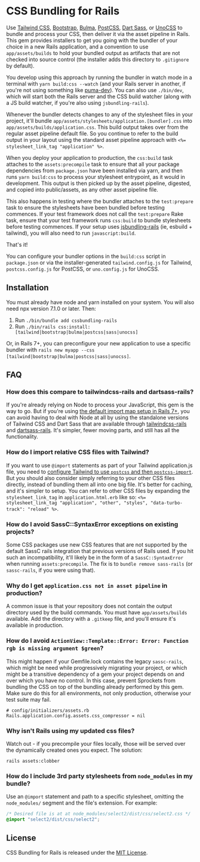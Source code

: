 # CSS Bundling for Rails

Use [Tailwind CSS](https://tailwindcss.com), [Bootstrap](https://getbootstrap.com/), [Bulma](https://bulma.io/), [PostCSS](https://postcss.org), [Dart Sass](https://sass-lang.com/), or [UnoCSS](https://unocss.dev/) to bundle and process your CSS, then deliver it via the asset pipeline in Rails. This gem provides installers to get you going with the bundler of your choice in a new Rails application, and a convention to use `app/assets/builds` to hold your bundled output as artifacts that are not checked into source control (the installer adds this directory to `.gitignore` by default).

You develop using this approach by running the bundler in watch mode in a terminal with `yarn build:css --watch` (and your Rails server in another, if you're not using something like [puma-dev](https://github.com/puma/puma-dev)). You can also use `./bin/dev`, which will start both the Rails server and the CSS build watcher (along with a JS build watcher, if you're also using `jsbundling-rails`).

Whenever the bundler detects changes to any of the stylesheet files in your project, it'll bundle `app/assets/stylesheets/application.[bundler].css` into `app/assets/builds/application.css`. This build output takes over from the regular asset pipeline default file. So you continue to refer to the build output in your layout using the standard asset pipeline approach with `<%= stylesheet_link_tag "application" %>`.

When you deploy your application to production, the `css:build` task attaches to the `assets:precompile` task to ensure that all your package dependencies from `package.json` have been installed via yarn, and then runs `yarn build:css` to process your stylesheet entrypoint, as it would in development. This output is then picked up by the asset pipeline, digested, and copied into public/assets, as any other asset pipeline file.

This also happens in testing where the bundler attaches to the `test:prepare` task to ensure the stylesheets have been bundled before testing commences. If your test framework does not call the `test:prepare` Rake task, ensure that your test framework runs `css:build` to bundle stylesheets before testing commences. If your setup uses [jsbundling-rails](https://github.com/rails/jsbundling-rails) (ie, esbuild + tailwind), you will also need to run `javascript:build`.

That's it!

You can configure your bundler options in the `build:css` script in `package.json` or via the installer-generated `tailwind.config.js` for Tailwind, `postcss.config.js` for PostCSS, or `uno.config.js` for UnoCSS.


## Installation

You must already have node and yarn installed on your system. You will also need npx version 7.1.0 or later. Then:

1. Run `./bin/bundle add cssbundling-rails`
2. Run `./bin/rails css:install:[tailwind|bootstrap|bulma|postcss|sass|unocss]`

Or, in Rails 7+, you can preconfigure your new application to use a specific bundler with `rails new myapp --css [tailwind|bootstrap|bulma|postcss|sass|unocss]`.


## FAQ

### How does this compare to tailwindcss-rails and dartsass-rails?

If you're already relying on Node to process your JavaScript, this gem is the way to go. But if you're using [the default import map setup in Rails 7+](https://github.com/rails/importmap-rails/), you can avoid having to deal with Node at all by using the standalone versions of Tailwind CSS and Dart Sass that are available through [tailwindcss-rails](https://github.com/rails/tailwindcss-rails/) and [dartsass-rails](https://github.com/rails/dartsass-rails/). It's simpler, fewer moving parts, and still has all the functionality.

### How do I import relative CSS files with Tailwind?

If you want to use `@import` statements as part of your Tailwind application.js file, you need to [configure Tailwind to use `postcss` and then `postcss-import`](https://tailwindcss.com/docs/using-with-preprocessors#build-time-imports). But you should also consider simply referring to your other CSS files directly, instead of bundling them all into one big file. It's better for caching, and it's simpler to setup. You can refer to other CSS files by expanding the `stylesheet_link_tag` in `application.html.erb` like so: `<%= stylesheet_link_tag "application", "other", "styles", "data-turbo-track": "reload" %>`.

### How do I avoid SassC::SyntaxError exceptions on existing projects?

Some CSS packages use new CSS features that are not supported by the default SassC rails integration that previous versions of Rails used. If you hit such an incompatibility, it'll likely be in the form of a `SassC::SyntaxError` when running `assets:precompile`. The fix is to `bundle remove sass-rails` (or `sassc-rails`, if you were using that).

### Why do I get `application.css not in asset pipeline` in production?

A common issue is that your repository does not contain the output directory used by the build commands. You must have `app/assets/builds` available. Add the directory with a `.gitkeep` file, and you'll ensure it's available in production.

### How do I avoid `ActionView::Template::Error: Error: Function rgb is missing argument $green`?

This might happen if your Gemfile.lock contains the legacy `sassc-rails`, which might be need while progressively migrating your project, or which might be a transitive dependency of a gem your project depends on and over which you have no control. In this case, prevent Sprockets from bundling the CSS on top of the bundling already performed by this gem. Make sure do this for all environments, not only production, otherwise your test suite may fail.

```
# config/initializers/assets.rb
Rails.application.config.assets.css_compressor = nil
```

### Why isn't Rails using my updated css files?

Watch out - if you precompile your files locally, those will be served over the dynamically created ones you expect. The solution:

```shell
rails assets:clobber 
```

### How do I include 3rd party stylesheets from `node_modules` in my bundle?

Use an `@import` statement and path to a specific stylesheet, omitting the `node_modules/` segment and the file's extension. For example:

```scss
/* Desired file is at at node_modules/select2/dist/css/select2.css */
@import "select2/dist/css/select2";
```

## License

CSS Bundling for Rails is released under the [MIT License](https://opensource.org/licenses/MIT).
